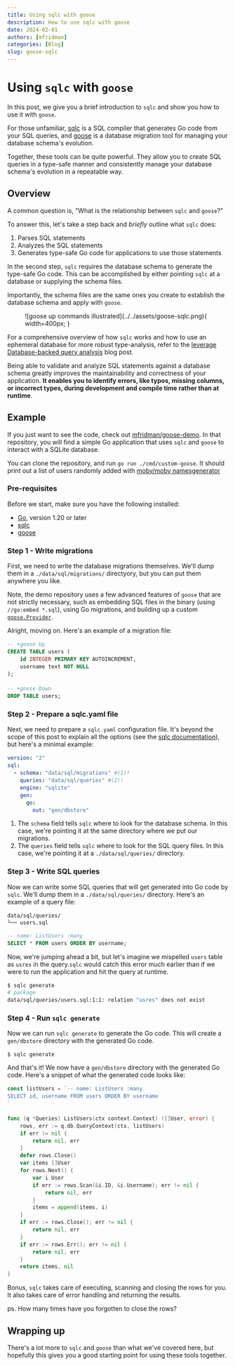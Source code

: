 ```yaml
---
title: Using sqlc with goose
description: How to use sqlc with goose
date: 2024-02-01
authors: [mfridman]
categories: [Blog]
slug: goose-sqlc
---
```


# Using `sqlc` with `goose`

In this post, we give you a brief introduction to `sqlc` and show you how to use it with `goose`.

For those unfamiliar, [sqlc](https://sqlc.dev/) is a SQL compiler that generates Go code from your
SQL queries, and [goose](https://github.com/pressly/goose) is a database migration tool for managing
your database schema's evolution.

Together, these tools can be quite powerful. They allow you to create SQL queries in a type-safe
manner and consistently manage your database schema's evolution in a repeatable way.

## Overview

A common question is, "What is the relationship between `sqlc` and `goose`?"

To answer this, let's take a step back and _briefly_ outline what `sqlc` does:

1. Parses SQL statements
2. Analyzes the SQL statements
3. Generates type-safe Go code for applications to use those statements

In the second step, `sqlc` requires the database schema to generate the type-safe Go code. This can
be accomplished by either pointing `sqlc` at a database or supplying the schema files.

Importantly, the schema files are the same ones you create to establish the database schema and
apply with `goose`.

<figure markdown="1">
![goose up commands illustrated](../../assets/goose-sqlc.png){ width=400px; }
</figure>

For a comprehensive overview of how `sqlc` works and how to use an ephemeral database for more
robust type-analysis, refer to the
[leverage Database-backed query analysis](https://sqlc.dev/posts/2023/10/24/sqlc-v1-23-0-database-backed-analyzer/)
blog post.

Being able to validate and analyze SQL statements against a database schema greatly improves the
maintainability and correctness of your application. **It enables you to identify errors, like
typos, missing columns, or incorrect types, during development and compile time rather than at
runtime**.

## Example

If you just want to see the code, check out
[mfridman/goose-demo](https://github.com/mfridman/goose-demo). In that repository, you will find a
simple Go application that uses `sqlc` and `goose` to interact with a SQLite database.

You can clone the repository, and run `go run ./cmd/custom-goose`. It should print out a list of
users randomly added with
[moby/moby namesgenerator](https://pkg.go.dev/github.com/moby/moby@v24.0.6+incompatible/pkg/namesgenerator.)

### Pre-requisites

Before we start, make sure you have the following installed:

- [Go](https://golang.org/doc/install), version 1.20 or later
- [sqlc](https://docs.sqlc.dev/en/latest/overview/install.html)
- [goose](https://pressly.github.io/goose/installation/)

### Step 1 - Write migrations

First, we need to write the database migrations themselves. We'll dump them in a
`./data/sql/migrations/` directyory, but you can put them anywhere you like.

Note, the demo repository uses a few advanced features of `goose` that are not strictly necessary,
such as embedding SQL files in the binary (using `//go:embed *.sql`), using Go migrations, and
building up a custom [`goose.Provider`](https://pressly.github.io/goose/blog/2023/goose-provider/).

Alright, moving on. Here's an example of a migration file:

```sql
-- +goose Up
CREATE TABLE users (
    id INTEGER PRIMARY KEY AUTOINCREMENT,
    username text NOT NULL
);

-- +goose Down
DROP TABLE users;
```

### Step 2 - Prepare a sqlc.yaml file

Next, we need to prepare a `sqlc.yaml` configuration file. It's beyond the scope of this post to
explain all the options (see the
[sqlc documentation](https://docs.sqlc.dev/en/latest/reference/config.html#version-2)), but here's a
minimal example:

```yaml
version: "2"
sql:
  - schema: "data/sql/migrations" #(1)!
    queries: "data/sql/queries" #(2)!
    engine: "sqlite"
    gen:
      go:
        out: "gen/dbstore"
```

1.  The `schema` field tells `sqlc` where to look for the database schema. In this case, we're
    pointing it at the same directory where we put our migrations.
2.  The `queries` field tells `sqlc` where to look for the SQL query files. In this case, we're
    pointing it at a `./data/sql/queries/` directory.

### Step 3 - Write SQL queries

Now we can write some SQL queries that will get generated into Go code by `sqlc`. We'll dump them in
a `./data/sql/queries/` directory. Here's an example of a query file:

```
data/sql/queries/
└── users.sql
```

```sql
-- name: ListUsers :many
SELECT * FROM users ORDER BY username;
```

Now, we're jumping ahead a bit, but let's imagine we mispelled `users` table as `usres` in the
query.`sqlc` would catch this error much earlier than if we were to run the application and hit the
query at runtime.

```bash
$ sqlc generate
# package
data/sql/queries/users.sql:1:1: relation "usres" does not exist
```

### Step 4 - Run `sqlc generate`

Now we can run `sqlc generate` to generate the Go code. This will create a `gen/dbstore` directory
with the generated Go code.

```
$ sqlc generate
```

And that's it! We now have a `gen/dbstore` directory with the generated Go code. Here's a snippet of
what the generated code looks like:

```go
const listUsers = `-- name: ListUsers :many
SELECT id, username FROM users ORDER BY username
`

func (q *Queries) ListUsers(ctx context.Context) ([]User, error) {
	rows, err := q.db.QueryContext(ctx, listUsers)
	if err != nil {
		return nil, err
	}
	defer rows.Close()
	var items []User
	for rows.Next() {
		var i User
		if err := rows.Scan(&i.ID, &i.Username); err != nil {
			return nil, err
		}
		items = append(items, i)
	}
	if err := rows.Close(); err != nil {
		return nil, err
	}
	if err := rows.Err(); err != nil {
		return nil, err
	}
	return items, nil
}
```

Bonus, `sqlc` takes care of executing, scanning and closing the rows for you. It also takes care of
error handling and returning the results.

ps. How many times have you forgotten to close the rows?

## Wrapping up

There's a lot more to `sqlc` and `goose` than what we've covered here, but hopefully this gives you
a good starting point for using these tools together.

